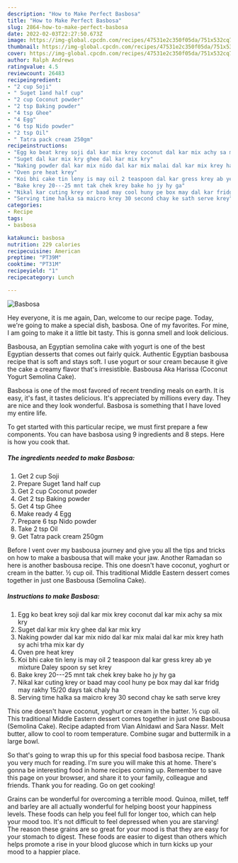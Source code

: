 ```yaml
---
description: "How to Make Perfect Basbosa"
title: "How to Make Perfect Basbosa"
slug: 2864-how-to-make-perfect-basbosa
date: 2022-02-03T22:27:50.673Z
image: https://img-global.cpcdn.com/recipes/47531e2c350f05da/751x532cq70/basbosa-recipe-main-photo.jpg
thumbnail: https://img-global.cpcdn.com/recipes/47531e2c350f05da/751x532cq70/basbosa-recipe-main-photo.jpg
cover: https://img-global.cpcdn.com/recipes/47531e2c350f05da/751x532cq70/basbosa-recipe-main-photo.jpg
author: Ralph Andrews
ratingvalue: 4.5
reviewcount: 26483
recipeingredient:
- "2 cup Soji"
- " Suget 1and half cup"
- "2 cup Coconut powder"
- "2 tsp Baking powder"
- "4 tsp Ghee"
- "4 Egg"
- "6 tsp Nido powder"
- "2 tsp Oil"
- " Tatra pack cream 250gm"
recipeinstructions:
- "Egg ko beat krey soji dal kar mix krey coconut dal kar mix achy sa mix kry"
- "Suget dal kar mix kry ghee dal kar mix kry"
- "Naking powder dal kar mix nido dal kar mix malai dal kar mix krey hath sy achi trha mix kar dy"
- "Oven pre heat krey"
- "Koi bhi cake tin leny is may oil 2 teaspoon dal kar gress krey ab ye mixture Daley spoon sy set krey"
- "Bake krey 20---25 mnt tak chek krey bake ho jy hy ga"
- "Nikal kar cuting krey or baad may cool huny pe box may dal kar fridg may rakhy 15/20 days tak chaly ha"
- "Serving time halka sa maicro krey 30 second chay ke sath serve krey"
categories:
- Recipe
tags:
- basbosa

katakunci: basbosa 
nutrition: 229 calories
recipecuisine: American
preptime: "PT39M"
cooktime: "PT31M"
recipeyield: "1"
recipecategory: Lunch

---
```



![Basbosa](https://img-global.cpcdn.com/recipes/47531e2c350f05da/751x532cq70/basbosa-recipe-main-photo.jpg)

Hey everyone, it is me again, Dan, welcome to our recipe page. Today, we're going to make a special dish, basbosa. One of my favorites. For mine, I am going to make it a little bit tasty. This is gonna smell and look delicious.

Basbousa, an Egyptian semolina cake with yogurt is one of the best Egyptian desserts that comes out fairly quick. Authentic Egyptian basbousa recipe that is soft and stays soft. I use yogurt or sour cream because it give the cake a creamy flavor that&#39;s irresistible. Basbousa Aka Harissa (Coconut Yogurt Semolina Cake).

Basbosa is one of the most favored of recent trending meals on earth. It is easy, it's fast, it tastes delicious. It's appreciated by millions every day. They are nice and they look wonderful. Basbosa is something that I have loved my entire life.


To get started with this particular recipe, we must first prepare a few components. You can have basbosa using 9 ingredients and 8 steps. Here is how you cook that.

<!--inarticleads1-->

##### The ingredients needed to make Basbosa:

1. Get 2 cup Soji
1. Prepare  Suget 1and half cup
1. Get 2 cup Coconut powder
1. Get 2 tsp Baking powder
1. Get 4 tsp Ghee
1. Make ready 4 Egg
1. Prepare 6 tsp Nido powder
1. Take 2 tsp Oil
1. Get  Tatra pack cream 250gm


Before I vent over my basbousa journey and give you all the tips and tricks on how to make a basbousa that will make your jaw. Another Ramadan so here is another basbousa recipe. This one doesn&#39;t have coconut, yoghurt or cream in the batter. ½ cup oil. This traditional Middle Eastern dessert comes together in just one Basbousa (Semolina Cake). 

<!--inarticleads2-->

##### Instructions to make Basbosa:

1. Egg ko beat krey soji dal kar mix krey coconut dal kar mix achy sa mix kry
1. Suget dal kar mix kry ghee dal kar mix kry
1. Naking powder dal kar mix nido dal kar mix malai dal kar mix krey hath sy achi trha mix kar dy
1. Oven pre heat krey
1. Koi bhi cake tin leny is may oil 2 teaspoon dal kar gress krey ab ye mixture Daley spoon sy set krey
1. Bake krey 20---25 mnt tak chek krey bake ho jy hy ga
1. Nikal kar cuting krey or baad may cool huny pe box may dal kar fridg may rakhy 15/20 days tak chaly ha
1. Serving time halka sa maicro krey 30 second chay ke sath serve krey


This one doesn&#39;t have coconut, yoghurt or cream in the batter. ½ cup oil. This traditional Middle Eastern dessert comes together in just one Basbousa (Semolina Cake). Recipe adapted from Vian Alnidawi and Sara Nassr. Melt butter, allow to cool to room temperature. Combine sugar and buttermilk in a large bowl. 

So that's going to wrap this up for this special food basbosa recipe. Thank you very much for reading. I'm sure you will make this at home. There's gonna be interesting food in home recipes coming up. Remember to save this page on your browser, and share it to your family, colleague and friends. Thank you for reading. Go on get cooking!

Grains can be wonderful for overcoming a terrible mood. Quinoa, millet, teff and barley are all actually wonderful for helping boost your happiness levels. These foods can help you feel full for longer too, which can help your mood too. It's not difficult to feel depressed when you are starving! The reason these grains are so great for your mood is that they are easy for your stomach to digest. These foods are easier to digest than others which helps promote a rise in your blood glucose which in turn kicks up your mood to a happier place.
